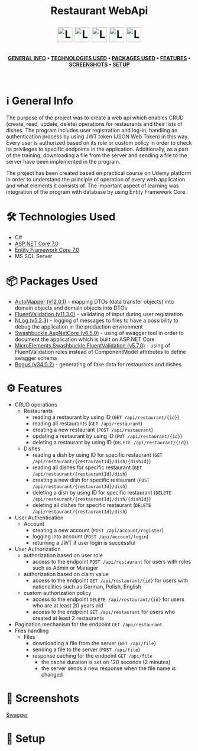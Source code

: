 <br />
<h1>
<p align="center">
  <br>Restaurant WebApi 
</p>
<p align="center">
    <img src="https://raw.githubusercontent.com/gildean/foodicon/HEAD/favicons/Hamburger.ico" alt="Logo" width="40" height="40">
    <img src="https://raw.githubusercontent.com/gildean/foodicon/HEAD/favicons/French_Fries.ico" alt="Logo" width="40" height="40">
    <img src="https://raw.githubusercontent.com/gildean/foodicon/HEAD/favicons/Green_Salad.ico" alt="Logo" width="40" height="40">
    <img src="https://raw.githubusercontent.com/gildean/foodicon/HEAD/favicons/Slice_Of_Pizza.ico" alt="Logo" width="40" height="40">
    <img src="https://raw.githubusercontent.com/gildean/foodicon/HEAD/favicons/Taco.ico" alt="Logo" width="40" height="40">
</p>  
</h1>
</p>
<div align="center">

**[GENERAL INFO](#information_source-general-info) • 
[TECHNOLOGIES USED](#hammer_and_wrench-technologies-used) • 
[PACKAGES USED](#packagepackages-used) • 
[FEATURES](#gear-features) • 
[SCREENSHOTS](#camera_flash-screenshots) • 
[SETUP](#rocket-setup)**
</div>
<br />

# :information_source: General Info
The purpose of the project was to create a web api which enables CRUD (create, read, update, delete) operations for restaurants and their lists of dishes. The program includes user registration and log-in, handling an authentication process by using JWT token (JSON Web Token) in this way. Every user is authorized based on its role or custom policy in order to check its privileges to specific endpoints in the application. Additionally, as a part of the training, downloading a file from the server and sending a file to the server have been implemented in the program.

The project has been created based on practical course on Udemy platform in order to understand the principle of operation of every web application and what elements it consists of. The important aspect of learning was integration of the program with database by using Entity Framework Core.

# :hammer_and_wrench: Technologies Used
- C#
- [ASP.NET Core 7.0](https://github.com/dotnet/aspnetcore)
- [Entity Framework Core 7.0](https://github.com/dotnet/efcore)
- MS SQL Server

# :package:	Packages Used
- [AutoMapper (v12.0.1)](https://github.com/AutoMapper/AutoMapper) -  mapping DTOs (data transfer objects) into domain objects and domain objects into DTOs
- [FluentValidation (v11.3.0)](https://github.com/FluentValidation/FluentValidation) - validating of input during user registration
- [NLog (v5.2.3)](https://github.com/NLog/NLog) - logging of messages to files to have a possibility to debug the application in the production environment
- [Swashbuckle.AspNetCore (v6.5.0)](https://github.com/domaindrivendev/Swashbuckle.AspNetCore/tree/master) - using of swagger tool in order to document the application which is built on ASP.NET Core
- [MicroElements.Swashbuckle.FluentValidation (v5.7.0)](https://github.com/micro-elements/MicroElements.Swashbuckle.FluentValidation) - using of FluentValidation rules instead of ComponentModel attributes to define swagger schema
- [Bogus (v34.0.2)](https://github.com/bchavez/Bogus) - generating of fake data for restaurants and dishes


# :gear: Features
- CRUD operations
  - Restaurants
     - reading a restaurant by using ID (`GET /api/restaurant/{id}`)
     - reading all restaurants (`GET /api/restaurant`)
     - creating a new restaurant (`POST /api/restaurant`)
     - updating a restaurant by using ID (`PUT /api/restaurant/{id}`)
     - deleting a restaurant by using ID (`DELETE /api/restaurant/{id}`)
  - Dishes
     - reading a dish by using ID for specific restaurant (`GET /api/restaurant/{restaurantId}/dish/{dishId}`)
     - reading all dishes for specific restaurant (`GET /api/restaurant/{restaurantId}/dish`)
     - creating a new dish for specific restaurant (`POST /api/restaurant/{restaurantId}/dish`)
     - deleting a dish by using ID for specific restaurant (`DELETE /api/restaurant/{restaurantId}/dish/{dishId}`)
     - deleting all dishes for specific restaurant (`DELETE /api/restaurant/{restaurantId}/dish`)
- User Authentication
   - Account
     - creating a new account (`POST /api/account/register`)
     - logging into account (`POST /api/account/login`)
     - returning a JWT if user login is successful
- User Authorization
   - authorization based on user role
     - access to the endpoint `POST /api/restaurant` for users with roles such as Admin or Manager
   - authorization based on claim value
     - access to the endpoint `GET /api/restaurant/{id}` for users with nationalities such as German, Polish, English
   - custom authorization policy
     - access to the endpoint `DELETE /api/restaurant/{id}` for users who are at least 20 years old
     - access to the endpoint `GET /api/restaurant` for users who created at least 2 restaurants
- Pagination mechanism for the endpoint `GET /api/restaurant` 
- Files handling
   - Files
      - downloading a file from the server (`GET /api/file`)
      - sending a file to the server (`POST /api/file`)
      - response caching for the endpoint `GET /api/file`
         - the cache duration is set on 120 seconds (2 minutes)
         - the server sends a new response when the file name is changed
# :camera_flash: Screenshots
[Swagger](Screenshots/image_1.png)
# :rocket: Setup
